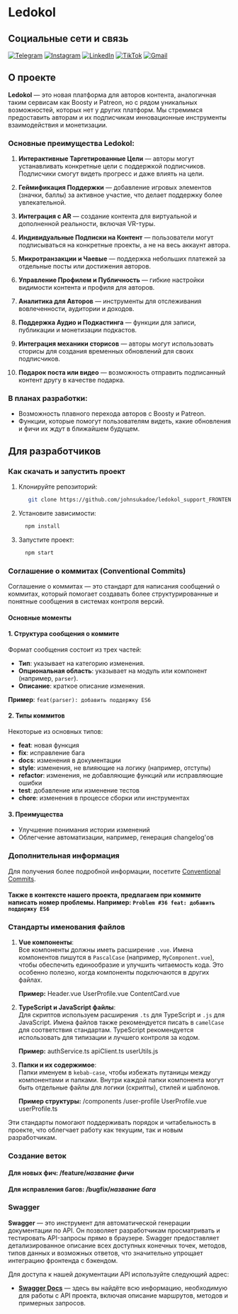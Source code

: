 # Ledokol

## Социальные сети и связь
[![Telegram](https://img.shields.io/badge/Telegram-0088CC?style=for-the-badge&logo=telegram&logoColor=white)](https://t.me/ledokolovets)
[![Instagram](https://img.shields.io/badge/Instagram-E4405F?style=for-the-badge&logo=instagram&logoColor=white)](https://instagram.com/ledokolovets)
[![LinkedIn](https://img.shields.io/badge/LinkedIn-0077B5?style=for-the-badge&logo=linkedin&logoColor=white)](https://www.linkedin.com/in/miras-shynar-259705201/)
[![TikTok](https://img.shields.io/badge/TikTok-000000?style=for-the-badge&logo=tiktok&logoColor=white)](https://tiktok.com/@ledokolovets)
[![Gmail](https://img.shields.io/badge/Email-D14836?style=for-the-badge&logo=gmail&logoColor=white)](mailto:mirasshynar4234@gmail.com)

## О проекте
**Ledokol** — это новая платформа для авторов контента, аналогичная таким сервисам как Boosty и Patreon, но с рядом уникальных возможностей, которых нет у других платформ. Мы стремимся предоставить авторам и их подписчикам инновационные инструменты взаимодействия и монетизации.

### Основные преимущества Ledokol:
1. **Интерактивные Таргетированные Цели** — авторы могут устанавливать конкретные цели с поддержкой подписчиков. Подписчики смогут видеть прогресс и даже влиять на цели.
   
2. **Геймификация Поддержки** — добавление игровых элементов (значки, баллы) за активное участие, что делает поддержку более увлекательной.

3. **Интеграция с AR** — создание контента для виртуальной и дополненной реальности, включая VR-туры.

4. **Индивидуальные Подписки на Контент** — пользователи могут подписываться на конкретные проекты, а не на весь аккаунт автора.

5. **Микротранзакции и Чаевые** — поддержка небольших платежей за отдельные посты или достижения авторов.

6. **Управление Профилем и Публичность** — гибкие настройки видимости контента и профиля для авторов.

7. **Аналитика для Авторов** — инструменты для отслеживания вовлеченности, аудитории и доходов.

8. **Поддержка Аудио и Подкастинга** — функции для записи, публикации и монетизации подкастов.

9. **Интеграция механики сторисов** — авторы могут использовать сторисы для создания временных обновлений для своих подписчиков.

10. **Подарок поста или видео** — возможность отправить подписанный контент другу в качестве подарка.

### В планах разработки:
- Возможность плавного перехода авторов с Boosty и Patreon.
- Функции, которые помогут пользователям видеть, какие обновления и фичи их ждут в ближайшем будущем.

## Для разработчиков

### Как скачать и запустить проект

1. Клонируйте репозиторий:
   ```bash
      git clone https://github.com/johnsukadoe/ledokol_support_FRONTEND.git

2. Установите зависимости:
    ```bash
      npm install

3. Запустите проект:
    ```bash
      npm start

### Соглашение о коммитах (Conventional Commits)

Соглашение о коммитах — это стандарт для написания сообщений о коммитах, который помогает создавать более структурированные и понятные сообщения в системах контроля версий.

#### Основные моменты

#### 1. Структура сообщения о коммите
Формат сообщения состоит из трех частей:
- **Тип**: указывает на категорию изменения.
- **Опциональная область**: указывает на модуль или компонент (например, `parser`).
- **Описание**: краткое описание изменения.

**Пример**: `feat(parser): добавить поддержку ES6`

#### 2. Типы коммитов
Некоторые из основных типов:
- **feat**: новая функция
- **fix**: исправление бага
- **docs**: изменения в документации
- **style**: изменения, не влияющие на логику (например, отступы)
- **refactor**: изменения, не добавляющие функций или исправляющие ошибки
- **test**: добавление или изменение тестов
- **chore**: изменения в процессе сборки или инструментах

#### 3. Преимущества
- Улучшение понимания истории изменений
- Облегчение автоматизации, например, генерация changelog'ов

### Дополнительная информация
Для получения более подробной информации, посетите [Conventional Commits](https://www.conventionalcommits.org/ru/v1.0.0/).

#### Также в контексте нашего проекта, предлагаем при коммите написать номер проблемы. Например: `Problem #36 feat: добавить поддержку ES6 `


### Стандарты именования файлов

1. **Vue компоненты**:  
   Все компоненты должны иметь расширение `.vue`. Имена компонентов пишутся в `PascalCase` (например, `MyComponent.vue`), чтобы обеспечить единообразие и улучшить читаемость кода. Это особенно полезно, когда компоненты подключаются в других файлах.

   **Пример:**
   Header.vue UserProfile.vue ContentCard.vue

   
2. **TypeScript и JavaScript файлы**:  
Для скриптов используем расширения `.ts` для TypeScript и `.js` для JavaScript. Имена файлов также рекомендуется писать в `camelCase` для соответствия стандартам. TypeScript рекомендуется использовать для типизации и лучшего контроля за кодом.

   **Пример:**
   authService.ts apiClient.ts userUtils.js

3. **Папки и их содержимое**:  
Папки именуем в `kebab-case`, чтобы избежать путаницы между компонентами и папками. Внутри каждой папки компонента могут быть отдельные файлы для логики (скрипты), стилей и шаблонов.

   **Пример структуры:**
   /components /user-profile UserProfile.vue userProfile.ts

Эти стандарты помогают поддерживать порядок и читабельность в проекте, что облегчает работу как текущим, так и новым разработчикам.

### Создание веток
#### Для новых фич: /feature/*название фичи*
#### Для исправления багов: /bugfix/*название бага*

### Swagger

**Swagger** — это инструмент для автоматической генерации документации по API. Он позволяет разработчикам просматривать и тестировать API-запросы прямо в браузере. Swagger предоставляет детализированное описание всех доступных конечных точек, методов, типов данных и возможных ответов, что значительно упрощает интеграцию фронтенда с бэкендом.

Для доступа к нашей документации API используйте следующий адрес:

- **[Swagger Docs](https://api.ledokol.com/swagger)** — здесь вы найдёте всю информацию, необходимую для работы с API проекта, включая описание маршрутов, методов и примерных запросов.
